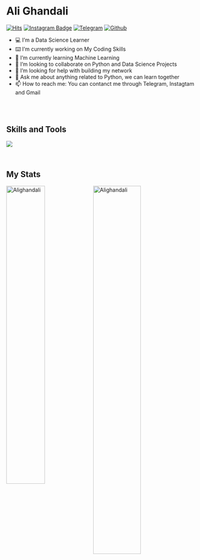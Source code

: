 ### <h1>Ali Ghandali</h1>

[![Hits](https://hits.seeyoufarm.com/api/count/incr/badge.svg?url=https%3A%2F%2Fgithub.com%2FAlighandali&count_bg=%23FB3131&title_bg=%236E6E6E&icon=github.svg&icon_color=%23E7E7E7&title=Profile+View&edge_flat=false)](https://hits.seeyoufarm.com)
[![Instagram Badge](https://img.shields.io/badge/-Instagram-yellow?logo=instagram&logoColor=white&link=https://instagram.com/aliii___gh_._/)](https://www.instagram.com/aliii___gh_._)
[![Telegram](https://img.shields.io/badge/-Telegram-blue?logo=telegram&logoColor=white&link=https://t.me/ali_gh13/)](https://t.me/ali_gh13)
[![Github](https://img.shields.io/github/followers/Alighandali?label=Follow&style=social)](https://github.com/Alighandali)

- 💻 I’m a Data Science Learner
- ⌨️ I’m currently working on My Coding Skills
- 🌱 I’m currently learning Machine Learning
- 🤝 I’m looking to collaborate on Python and Data Science Projects
- 🤔 I’m looking for help with building my network
- 💬 Ask me about anything related to Python, we can learn together
- 📫 How to reach me: You can contanct me through Telegram, Instagtam and Gmail
<br>

<!-- <p align="center" style="font-size: 30px">🔒Currently, all of my repositories are Private🔒</p> -->
<br>
<h2>Skills and Tools</h2>
<p align="left">
  <a href="https://skillicons.dev">
    <img src="https://skillicons.dev/icons?i=python,css,html,git,github,vscode,stackoverflow,linux" />
  </a>
</p>
<br>
<h2>My Stats</h2>
<div>
  <img width="45%" align="left" src="https://github-readme-stats.vercel.app/api/top-langs?username=Alighandali&show_icons=true&locale=en&layout=compact" alt="Alighandali" />
  <img width="50%"  src="https://github-readme-streak-stats.herokuapp.com/?user=Alighandali&" alt="Alighandali" />
</div>
